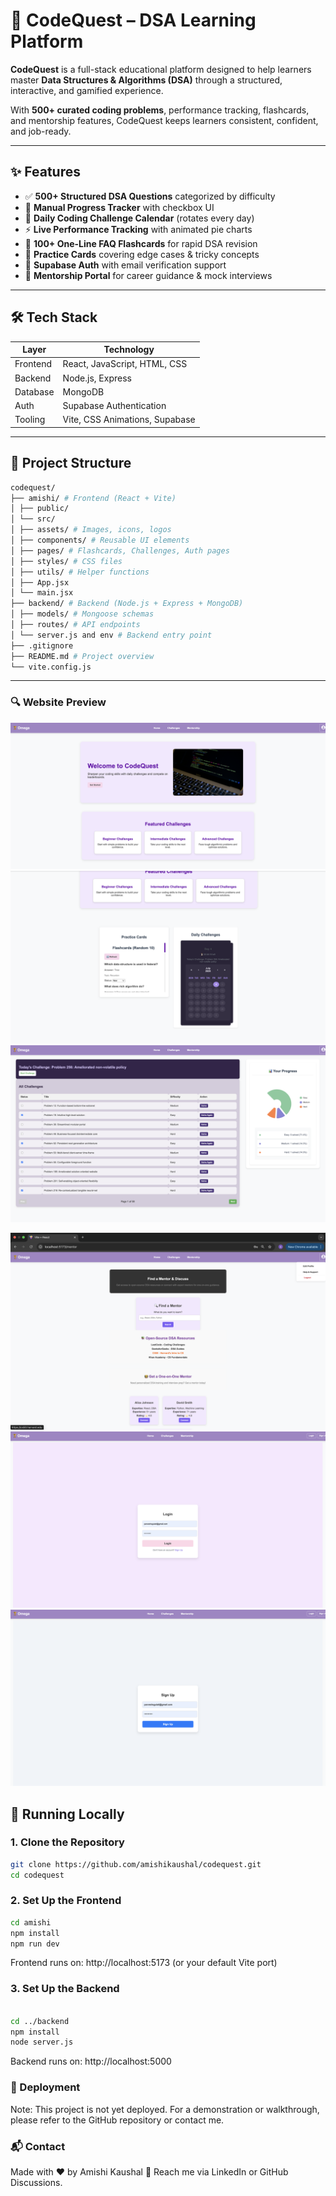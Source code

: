 # 🧠 CodeQuest – DSA Learning Platform

**CodeQuest** is a full-stack educational platform designed to help learners master **Data Structures & Algorithms (DSA)** through a structured, interactive, and gamified experience.

With **500+ curated coding problems**, performance tracking, flashcards, and mentorship features, CodeQuest keeps learners consistent, confident, and job-ready.

---

## ✨ Features

- ✅ **500+ Structured DSA Questions** categorized by difficulty  
- 📌 **Manual Progress Tracker** with checkbox UI  
- 📅 **Daily Coding Challenge Calendar** (rotates every day)  
- ⚡ **Live Performance Tracking** with animated pie charts  
- 🧠 **100+ One-Line FAQ Flashcards** for rapid DSA revision  
- 🧾 **Practice Cards** covering edge cases & tricky concepts  
- 🔐 **Supabase Auth** with email verification support  
- 👥 **Mentorship Portal** for career guidance & mock interviews  

---

## 🛠️ Tech Stack

| Layer     | Technology                            |
|-----------|----------------------------------------|
| Frontend  | React, JavaScript, HTML, CSS           |
| Backend   | Node.js, Express                       |
| Database  | MongoDB                                |
| Auth      | Supabase Authentication                |
| Tooling   | Vite, CSS Animations, Supabase         |

---

## 📁 Project Structure
```bash
codequest/
├── amishi/ # Frontend (React + Vite)
│ ├── public/
│ └── src/
│ ├── assets/ # Images, icons, logos
│ ├── components/ # Reusable UI elements
│ ├── pages/ # Flashcards, Challenges, Auth pages
│ ├── styles/ # CSS files
│ ├── utils/ # Helper functions
│ ├── App.jsx
│ └── main.jsx
├── backend/ # Backend (Node.js + Express + MongoDB)
│ ├── models/ # Mongoose schemas
│ ├── routes/ # API endpoints
│ └── server.js and env # Backend entry point
├── .gitignore
├── README.md # Project overview
└── vite.config.js

```

---
### 🔍 Website Preview

![CodeQuest Homepage](./amishi/src/assets/homeup.png)
![CodeQuest Homepage](./amishi/src/assets/homedown.png)
![CodeQuest Homepage](./amishi/src/assets/challenges.png)

![CodeQuest Homepage](./amishi/src/assets/mentor.png)
![CodeQuest Homepage](./amishi/src/assets/login.png)
![CodeQuest Homepage](./amishi/src/assets/signup.png)


## 🚀 Running Locally

### 1. Clone the Repository

```bash
git clone https://github.com/amishikaushal/codequest.git
cd codequest
```

### 2. Set Up the Frontend

```bash
cd amishi
npm install
npm run dev
```
Frontend runs on: http://localhost:5173 (or your default Vite port)

### 3. Set Up the Backend

```bash

cd ../backend
npm install
node server.js
```
Backend runs on: http://localhost:5000

### 🚧 Deployment
Note: This project is not yet deployed.
For a demonstration or walkthrough, please refer to the GitHub repository or contact me.



### 📬 Contact
Made with ❤️ by Amishi Kaushal
📧 Reach me via LinkedIn or GitHub Discussions.







